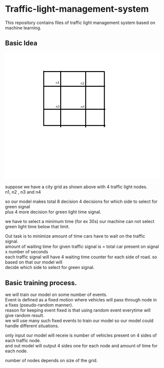 # Traffic-light-management-system
This repository contains files of traffic light management system based on machine learning.

## Basic Idea 

![sample](documentation/samplecity1.png)

suppose we have a city grid as shown above with 4 traffic light nodes.<br/>
n1, n2 , n3 and n4

so our model makes total 8 decision 4 decisions for which side to select for green signal<br/>
plus 4 more decision for green light time signal.

we have to select a minimum time (for ex 30s) our machine can not select green light time below that limit.

Out task is to minimize amount of time cars have to wait on the traffic signal.<br/>
amount of waiting time for given traffic signal is = total car present on signal x number of seconds<br/>
each traffic signal will have 4 waiting time counter for each side of road. so based on that our model will<br/>
decide which side to select for green signal.

## Basic training process.

we will train our model on some number of events.<br/>
Event is defined as a fixed motion where vehicles will pass through node in a fixes (pseudo-random manner).<br/>
reason for keeping event fixed is that using random event everytime will give random result.<br/>
we will use many such fixed events to train our model so our model could handle different situations.

only input our model will receie is number of vehicles present on 4 sides of each traffic node.<br/>
and out model will output 4 sides one for each node and amount of time for each node.

number of nodes depends on size of the grid.




